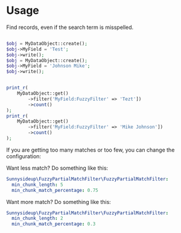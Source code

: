 # Usage

Find records, even if the search term is misspelled.

```php

$obj = MyDataObject::create();
$obj->MyField = 'Test';
$obj->write();
$obj = MyDataObject::create();
$obj->MyField = 'Johnson Mike';
$obj->write();


print_r(
    MyDataObject::get()
        ->filter('MyField:FuzzyFilter' => 'Tezt'])
        ->count()
);
print_r(
    MyDataObject::get()
        ->filter('MyField:FuzzyFilter' => 'Mike Johnson'])
        ->count()
);
```

If you are getting too many matches or too few, you can change the configuration:

Want less match? Do something like this:

```yml
Sunnysideup\FuzzyPartialMatchFilter\FuzzyPartialMatchFilter:
  min_chunk_length: 5
  min_chunk_match_percentage: 0.75
```

Want more match? Do something like this:

```yml
Sunnysideup\FuzzyPartialMatchFilter\FuzzyPartialMatchFilter:
  min_chunk_length: 2
  min_chunk_match_percentage: 0.3
```
